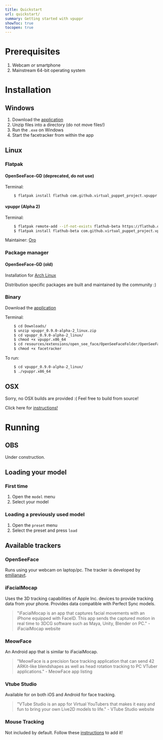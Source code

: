 ```yaml
---
title: Quickstart
url: quickstart/
summary: Getting started with vpuppr
showToc: true
tocopen: true
---
```


# Prerequisites

1. Webcam _or_ smartphone
2. Mainstream 64-bit operating system

# Installation

## Windows

1. Download the [application](https://github.com/virtual-puppet-project/vpuppr/releases/download/0.9.0-alpha-2/vpuppr_0.9.0-alpha-2_windows.zip)
2. Unzip files into a directory (do not move files!)
3. Run the `.exe` on Windows
4. Start the facetracker from within the app

## Linux

### Flatpak

#### OpenSeeFace-GD (deprecated, do not use)

Terminal:

```Bash
    $ flatpak install flathub com.github.virtual_puppet_project.vpuppr
```

#### vpuppr (Alpha 2)

Terminal:

```Bash
    $ flatpak remote-add --if-not-exists flathub-beta https://flathub.org/beta-repo/flathub-beta.flatpakrepo
    $ flatpak install flathub-beta com.github.virtual_puppet_project.vpuppr
```

Maintainer: [Oro](https://github.com/orowith2os)

### Package manager

#### OpenSeeFace-GD (old)

Installation for [Arch Linux](https://aur.archlinux.org/packages/puppeteer)

Distribution specific packages are built and maintained by the community :)

### Binary

Download the [application](https://github.com/virtual-puppet-project/vpuppr/releases/download/0.9.0-alpha-2/vpuppr_0.9.0-alpha-2_linux.zip)

Terminal:

```Bash
    $ cd Downloads/
    $ unzip vpuppr_0.9.0-alpha-2_linux.zip
    $ cd vpuppr_0.9.0-alpha-2_linux/
    $ chmod +x vpuppr.x86_64
    $ cd resources/extensions/open_see_face/OpenSeeFaceFolder/OpenSeeFace/
    $ chmod +x facetracker
```

To run:

```Bash
    $ cd vpuppr_0.9.0-alpha-2_linux/
    $ ./vpuppr.x86_64
```

## OSX

Sorry, no OSX builds are provided :( Feel free to build from source!

Click here for [instructions!](https://github.com/virtual-puppet-project/vpuppr#building-from-source)

# Running

## OBS

Under construction.

## Loading your model

### First time

1. Open the `model` menu
2. Select your model

### Loading a previously used model

1. Open the `preset` menu
2. Select the preset and press `load`

## Available trackers

### OpenSeeFace

Runs using your webcam on laptop/pc. The tracker is developed by [emilianavt](https://github.com/emilianavt/OpenSeeFace).

### iFacialMocap

Uses the 3D tracking capabilities of Apple Inc. devices to provide tracking data from your phone. Provides data
compatible with Perfect Sync models.

> "iFacialMocap is an app that captures facial movements with an iPhone equipped with FaceID. This app sends the captured motion in real time to 3DCG software such as Maya, Unity, Blender on PC." - iFacialMocap website

### MeowFace

An Android app that is similar to iFacialMocap.

> "MeowFace is a precision face tracking application that can send 42 ARKit-like blendshapes as well as head rotation tracking to PC VTuber applications." - MeowFace app listing

### Vtube Studio

Available for on both iOS and Android for face tracking.

> "VTube Studio is an app for Virtual YouTubers that makes it easy and fun to bring your own Live2D models to life." - VTube Studio website

### Mouse Tracking

Not included by default. Follow these [instructions](https://github.com/virtual-puppet-project/mouse-tracker) to add it!